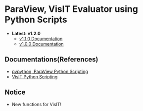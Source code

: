 # ParaView, VisIT Evaluator using Python Scripts
* <b>Latest: v1.2.0</b>
    * <a href="docs/VERSION_1.1.0.md">v1.1.0 Documentation</a>
    * <a href="docs/VERSION_1.0.0.md">v1.0.0 Documentation</a>
## Documentations(References)
* <a href="https://www.paraview.org/paraview-docs/nightly/python/">pvpython, ParaView Python Scripting</a>
* <a href="https://visit-sphinx-github-user-manual.readthedocs.io/en/3.4rc/python_scripting/index.html">VisIT Python Scripting</a>
## Notice
* New functions for VisIT!